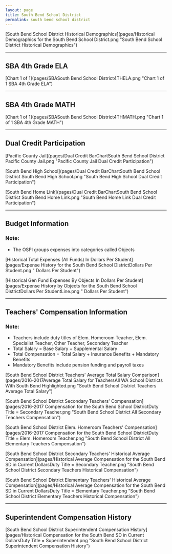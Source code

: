 ```yaml
---
layout: page
title: South Bend School District
permalink: south bend school district
---
```



[South Bend School District Historical Demographics](pages/Historical Demographics for the South Bend School District.png "South Bend School District Historical Demographics")

___

## SBA 4th Grade ELA

[Chart 1 of 1](pages/SBASouth Bend School District4THELA.png "Chart 1 of 1 SBA 4th Grade ELA")


___

## SBA 4th Grade MATH

[Chart 1 of 1](pages/SBASouth Bend School District4THMATH.png "Chart 1 of 1 SBA 4th Grade MATH")


___

## Dual Credit Participation

[Pacific County Jail](pages/Dual Credit BarChartSouth Bend School District Pacific County Jail.png "Pacific County Jail Dual Credit Participation")

[South Bend High School](pages/Dual Credit BarChartSouth Bend School District South Bend High School.png "South Bend High School Dual Credit Participation")

[South Bend Home Link](pages/Dual Credit BarChartSouth Bend School District South Bend Home Link.png "South Bend Home Link Dual Credit Participation")


___

## Budget Information
### Note:
- The OSPI groups expenses into categories called Objects

[Historical Total Expenses (All Funds) In Dollars Per Student](pages/Expense History for the South Bend School DistrictDollars Per Student.png " Dollars Per Student")

[Historical Gen Fund Expenses By Objects In Dollars Per Student](pages/Expense History by Objects for the South Bend School DistrictDollars Per StudentLine.png " Dollars Per Student")


___

## Teachers' Compensation Information
### Note:
- Teachers include duty titles of Elem. Homeroom Teacher, Elem. Specialist Teacher, Other Teacher, Secondary Teacher
- Total Salary = Base Salary + Supplemental Salary
- Total Compensation = Total Salary + Insurance Benefits + Mandatory Benefits
- Mandatory Benefits include pension funding and payroll taxes

[South Bend School District Teachers' Average Total Salary Comparison](pages/2016-2017Average Total Salary for TeachersAll WA School Districts With South Bend Highlighted.png "South Bend School District Teachers Average Total Salary")

[South Bend School District Secondary Teachers' Compensation](pages/2016-2017 Compensation for the South Bend School DistrictDuty Title = Secondary Teacher.png "South Bend School District All Secondary Teachers Compensation")

[South Bend School District Elem. Homeroom Teachers' Compensation](pages/2016-2017 Compensation for the South Bend School DistrictDuty Title = Elem. Homeroom Teacher.png "South Bend School District All Elementary Teachers Compensation")

[South Bend School District Secondary Teachers' Historical Average Compensation](pages/Historical Average Compensation for the South Bend SD in Current DollarsDuty Title = Secondary Teacher.png "South Bend School District Secondary Teachers Historical Compensation")

[South Bend School District Elementary Teachers' Historical Average Compensation](pages/Historical Average Compensation for the South Bend SD in Current DollarsDuty Title = Elementary Teacher.png "South Bend School District Elementary Teachers Historical Compensation")


___

## Superintendent Compensation History

[South Bend School District Superintendent Compensation History](pages/Historical Compensation for the South Bend SD in Current DollarsDuty Title = Superintendent.png "South Bend School District Superintendent Compensation History")

